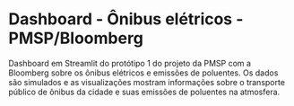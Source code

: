 # Dashboard - Ônibus elétricos - PMSP/Bloomberg
Dashboard em Streamlit do protótipo 1 do projeto da PMSP com a Bloomberg sobre os ônibus elétricos e emissões de poluentes.
Os dados são simulados e as visualizações mostram informações sobre o transporte público de ônibus da cidade e suas emissões de poluentes na atmosfera.
